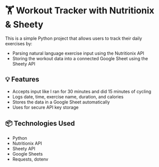 # 🏋️ Workout Tracker with Nutritionix & Sheety

This is a simple Python project that allows users to track their daily exercises by:
- Parsing natural language exercise input using the Nutritionix API
- Storing the workout data into a connected Google Sheet using the Sheety API

## 💡 Features
- Accepts input like I ran for 30 minutes and did 15 minutes of cycling
- Logs date, time, exercise name, duration, and calories
- Stores the data in a Google Sheet automatically
- Uses  for secure API key storage

## 📦 Technologies Used
- Python
- Nutritionix API
- Sheety API
- Google Sheets
- Requests, dotenv
